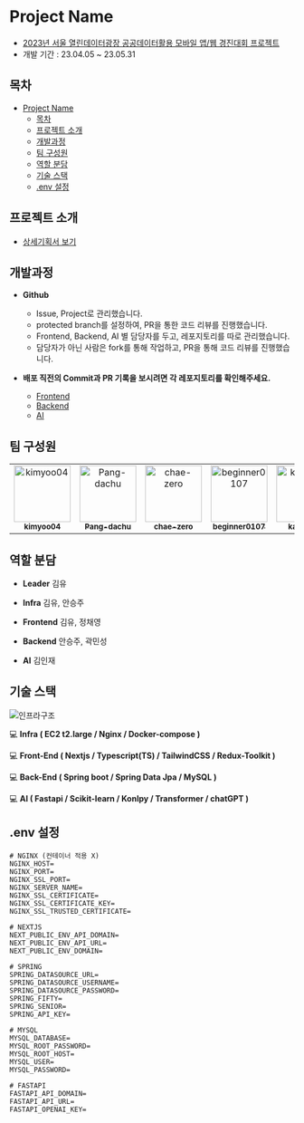 <a name="project-name"></a>

# Project Name

- [2023년 서울 열린데이터광장 공공데이터활용 모바일 앱/웹 경진대회 프로젝트](https://mediahub.seoul.go.kr/gongmo/2000334)
- 개발 기간 : 23.04.05 ~ 23.05.31

<a name="list"></a>

## 목차

- [Project Name](#project-name)
  - [목차](#목차)
  - [프로젝트 소개](#프로젝트-소개)
  - [개발과정](#개발과정)
  - [팀 구성원](#팀-구성원)
  - [역할 분담](#역할-분담)
  - [기술 스택](#기술-스택)
  - [.env 설정](#env-설정)

## 프로젝트 소개

- [상세기획서 보기](#)

## 개발과정

- **Github**

  - Issue, Project로 관리했습니다.
  - protected branch를 설정하여, PR을 통한 코드 리뷰를 진행했습니다.
  - Frontend, Backend, AI 별 담당자를 두고, 레포지토리를 따로 관리했습니다.
  - 담당자가 아닌 사람은 fork를 통해 작업하고, PR을 통해 코드 리뷰를 진행했습니다.

- **배포 직전의 Commit과 PR 기록을 보시려면 각 레포지토리를 확인해주세요.**

  - [Frontend](https://github.com/kimyoo04/seoul-competition-frontend)
  - [Backend](https://github.com/beginner0107/seoul-competition-backend)
  - [AI](https://github.com/Pang-dachu/seoul-competition-ai)

## 팀 구성원

<table>
<tr>
    <td align="center"><a href="https://github.com/kimyoo04"><img src="https://avatars.githubusercontent.com/u/58503130?v=4" width="100px;" alt="kimyoo04"/>         <br /><sub><b>kimyoo04</b><br>
    <td align="center"><a href="https://github.com/Pang-dachu"><img src="https://avatars.githubusercontent.com/u/54354769?v=4" width="100px;" alt="Pang-dachu"/>         <br /><sub><b>Pang-dachu</b><br>
    <td align="center"><a href="https://github.com/chae-zero"><img src="https://avatars.githubusercontent.com/u/115343657?v=4" width="100px;" alt="chae-zero"/>         <br /><sub><b>chae-zero</b><br>
    <td align="center"><a href="https://github.com/beginner0107"><img src="https://avatars.githubusercontent.com/u/81161819?v=4" width="100px;" alt="beginner0107"/>         <br /><sub><b>beginner0107</b><br>
    <td align="center"><a href="https://github.com/kawkmin"><img src="https://avatars.githubusercontent.com/u/86940335?v=4" width="100px;" alt="kawkmin"/>         <br /><sub><b>kawkmin</b><br>
</tr>
</table>

## 역할 분담

- **Leader**
  김유

- **Infra**
  김유, 안승주

- **Frontend**
  김유, 정채영

- **Backend**
  안승주, 곽민성

- **AI**
  김인재

## 기술 스택

![인프라구조](https://github.com/kimyoo04/seoul-competition-all/assets/58503130/cfa63cf8-2a32-4ef7-8b7b-10ddd3a25623)

:computer: **Infra ( EC2 t2.large / Nginx / Docker-compose )**

:computer: **Front-End ( Nextjs / Typescript(TS) / TailwindCSS / Redux-Toolkit )**

:computer: **Back-End ( Spring boot / Spring Data Jpa / MySQL )**

:computer: **AI ( Fastapi / Scikit-learn / Konlpy / Transformer / chatGPT )**

## .env 설정

```
# NGINX (컨테이너 적용 X)
NGINX_HOST=
NGINX_PORT=
NGINX_SSL_PORT=
NGINX_SERVER_NAME=
NGINX_SSL_CERTIFICATE=
NGINX_SSL_CERTIFICATE_KEY=
NGINX_SSL_TRUSTED_CERTIFICATE=

# NEXTJS
NEXT_PUBLIC_ENV_API_DOMAIN=
NEXT_PUBLIC_ENV_API_URL=
NEXT_PUBLIC_ENV_DOMAIN=

# SPRING
SPRING_DATASOURCE_URL=
SPRING_DATASOURCE_USERNAME=
SPRING_DATASOURCE_PASSWORD=
SPRING_FIFTY=
SPRING_SENIOR=
SPRING_API_KEY=

# MYSQL
MYSQL_DATABASE=
MYSQL_ROOT_PASSWORD=
MYSQL_ROOT_HOST=
MYSQL_USER=
MYSQL_PASSWORD=

# FASTAPI
FASTAPI_API_DOMAIN=
FASTAPI_API_URL=
FASTAPI_OPENAI_KEY=
```
